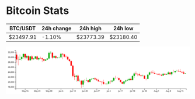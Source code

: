 # Bitcoin Stats

BTC/USDT|24h change|24h high|24h low|
|---|---|---|---|
|$23497.91|-1.10%|$23773.39|$23180.40|

<img src="./chart.svg">
